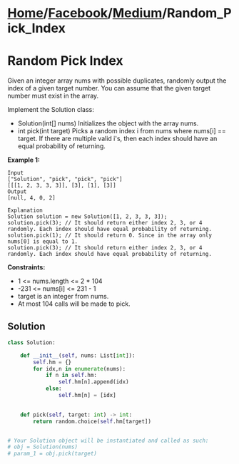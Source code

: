 # [Home](./../..)/[Facebook](./..)/[Medium](./)/Random_Pick_Index
<h1>Random Pick Index</h1>

<p>
Given an integer array nums with possible duplicates, randomly output the index of a given target number. You can assume that the given target number must exist in the array.
</p>
<p>
Implement the Solution class:
</p>

- Solution(int[] nums) Initializes the object with the array nums.
- int pick(int target) Picks a random index i from nums where nums[i] == target. If there are multiple valid i's, then each index should have an equal probability of returning.

<b>Example 1:</b>

    Input
    ["Solution", "pick", "pick", "pick"]
    [[[1, 2, 3, 3, 3]], [3], [1], [3]]
    Output
    [null, 4, 0, 2]

    Explanation
    Solution solution = new Solution([1, 2, 3, 3, 3]);
    solution.pick(3); // It should return either index 2, 3, or 4 randomly. Each index should have equal probability of returning.
    solution.pick(1); // It should return 0. Since in the array only nums[0] is equal to 1.
    solution.pick(3); // It should return either index 2, 3, or 4 randomly. Each index should have equal probability of returning.

<b>Constraints:</b>

- 1 <= nums.length <= 2 * 104
- -231 <= nums[i] <= 231 - 1
- target is an integer from nums.
- At most 104 calls will be made to pick.

<h2>Solution</h2>

```python
class Solution:

    def __init__(self, nums: List[int]):
        self.hm = {}
        for idx,n in enumerate(nums):
            if n in self.hm:
                self.hm[n].append(idx)
            else:
                self.hm[n] = [idx]
        

    def pick(self, target: int) -> int:
        return random.choice(self.hm[target])


# Your Solution object will be instantiated and called as such:
# obj = Solution(nums)
# param_1 = obj.pick(target)
```

